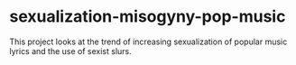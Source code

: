 # sexualization-misogyny-pop-music
This project looks at the trend of increasing sexualization of popular music lyrics and the use of sexist slurs. 
